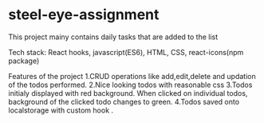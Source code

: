 # steel-eye-assignment
This project mainy contains daily tasks that are added to the list 

Tech stack: React hooks, javascript(ES6), HTML, CSS, react-icons(npm package)

Features of the project
1.CRUD operations like add,edit,delete and updation of the todos performed. 
2.Nice looking todos with reasonable css
3.Todos initialy displayed with red background. When clicked on individual todos, background of the clicked todo changes to green.
4.Todos saved onto localstorage with custom hook .
